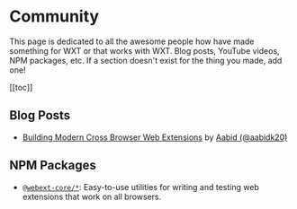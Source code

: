 # Community

This page is dedicated to all the awesome people how have made something for WXT or that works with WXT. Blog posts, YouTube videos, NPM packages, etc. If a section doesn't exist for the thing you made, add one!

[[toc]]

## Blog Posts

- [Building Modern Cross Browser Web Extensions](https://blog-repo-eto.pages.dev/blog/building-modern-cross-web-extensions-introduction/) by [Aabid (@aabidk20)](https://github.com/aabidk20)

## NPM Packages

- [`@webext-core/*`](https://webext-core.aklinker1.io/): Easy-to-use utilities for writing and testing web extensions that work on all browsers.
